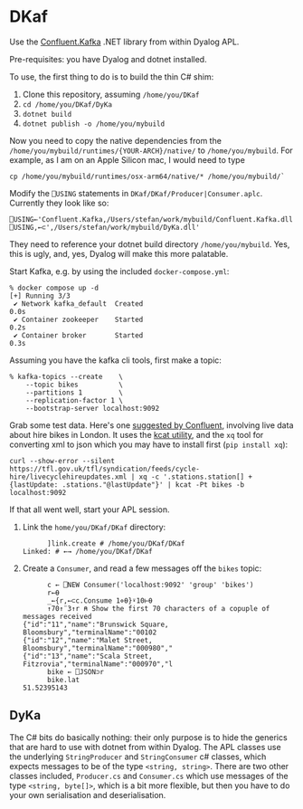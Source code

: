 # DKaf

Use the [Confluent.Kafka](https://docs.confluent.io/kafka-clients/dotnet/current/overview.html) .NET library from within Dyalog APL.

Pre-requisites: you have Dyalog and dotnet installed. 

To use, the first thing to do is to build the thin C# shim:

1. Clone this repository, assuming `/home/you/DKaf`
2. `cd /home/you/DKaf/DyKa`
3. `dotnet build`
4. `dotnet publish -o /home/you/mybuild`

Now you need to copy the native dependencies from the `/home/you/mybuild/runtimes/{YOUR-ARCH}/native/` to `/home/you/mybuild`. For example, as I am on an Apple Silicon mac, I would need to type

```
cp /home/you/mybuild/runtimes/osx-arm64/native/* /home/you/mybuild/`
```

Modify the `⎕USING` statements in `DKaf/DKaf/Producer|Consumer.aplc`. Currently they look like so:
```
⎕USING←'Confluent.Kafka,/Users/stefan/work/mybuild/Confluent.Kafka.dll'
⎕USING,←⊂',/Users/stefan/work/mybuild/DyKa.dll'
```

They need to reference your dotnet build directory `/home/you/mybuild`. Yes, this is ugly, and, yes, Dyalog will make this more palatable. 

Start Kafka, e.g. by using the included `docker-compose.yml`:

```
% docker compose up -d
[+] Running 3/3
 ✔ Network kafka_default  Created                                                  0.0s 
 ✔ Container zookeeper    Started                                                  0.2s 
 ✔ Container broker       Started                                                  0.3s
 ```

Assuming you have the kafka cli tools, first make a topic:

```
% kafka-topics --create    \
    --topic bikes          \
    --partitions 1         \
    --replication-factor 1 \
    --bootstrap-server localhost:9092
```

Grab some test data. Here's one [suggested by Confluent](https://github.com/confluentinc/demo-scene/tree/master/confluent-xml-demo), involving live data about hire bikes in London. It uses the [kcat utility](https://github.com/edenhill/kcat), and the `xq` tool for converting xml to json which you may have to install first (`pip install xq`):
```
curl --show-error --silent https://tfl.gov.uk/tfl/syndication/feeds/cycle-hire/livecyclehireupdates.xml | xq -c '.stations.station[] + {lastUpdate: .stations."@lastUpdate"}' | kcat -Pt bikes -b localhost:9092
```

If that all went well, start your APL session.

1. Link the `home/you/DKaf/DKaf` directory:
    ```
          ]link.create # /home/you/DKaf/DKaf
    Linked: # ←→ /home/you/DKaf/DKaf
    ```
2. Create a `Consumer`, and read a few messages off the `bikes` topic:
    ```apl
          c ← ⎕NEW Consumer('localhost:9092' 'group' 'bikes')
          r←⍬
          _←{r,←⊂c.Consume 1⋄⍬}⍣10⊢⍬
          ↑70↑¨3↑r ⍝ Show the first 70 characters of a copuple of messages received
    {"id":"11","name":"Brunswick Square, Bloomsbury","terminalName":"00102
    {"id":"12","name":"Malet Street, Bloomsbury","terminalName":"000980","
    {"id":"13","name":"Scala Street, Fitzrovia","terminalName":"000970","l
          bike ← ⎕JSON⊃r
          bike.lat
    51.52395143
    ```
      
## DyKa

The C# bits do basically nothing: their only purpose is to hide the generics that are hard to use with dotnet from within Dyalog. The APL classes use the underlying `StringProducer` and `StringConsumer` c# classes, which expects messages to be of the type `<string, string>`. There are two other classes included, `Producer.cs` and `Consumer.cs` which use messages of the type `<string, byte[]>`, which is a bit more flexible, but then you have to do your own serialisation and deserialisation.